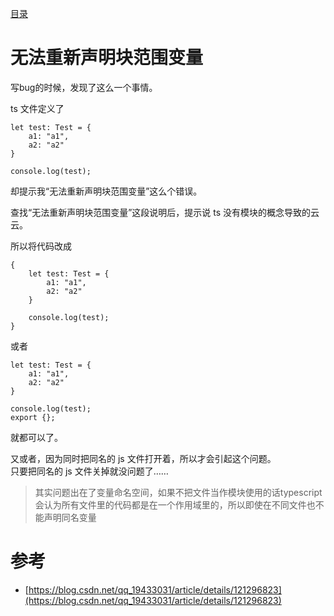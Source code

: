 [目录](./)
# 无法重新声明块范围变量

写bug的时候，发现了这么一个事情。

ts 文件定义了
```
let test: Test = {
    a1: "a1",
    a2: "a2"
}
    
console.log(test);
```

却提示我“无法重新声明块范围变量”这么个错误。

查找“无法重新声明块范围变量”这段说明后，提示说 ts 没有模块的概念导致的云云。

所以将代码改成
```
{
    let test: Test = {
        a1: "a1",
        a2: "a2"
    }

    console.log(test);
}
```

或者

```
let test: Test = {
    a1: "a1",
    a2: "a2"
}

console.log(test);
export {};
```

就都可以了。

又或者，因为同时把同名的 js 文件打开着，所以才会引起这个问题。  
只要把同名的 js 文件关掉就没问题了……

> 其实问题出在了变量命名空间，如果不把文件当作模块使用的话typescript会认为所有文件里的代码都是在一个作用域里的，所以即使在不同文件也不能声明同名变量

# 参考
* [https://blog.csdn.net/qq_19433031/article/details/121296823](https://blog.csdn.net/qq_19433031/article/details/121296823)